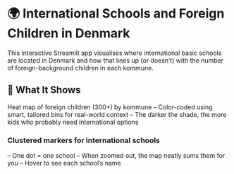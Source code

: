 # 🌍 International Schools and Foreign Children in Denmark
This interactive Streamlit app visualises where international basic schools are located in Denmark and how that lines up (or doesn’t) with the number of foreign-background children in each kommune.

## 🧠 What It Shows
Heat map of foreign children (300+) by kommune
– Color-coded using smart, tailored bins for real-world context
– The darker the shade, the more kids who probably need international options

### Clustered markers for international schools
– One dot = one school
– When zoomed out, the map neatly sums them for you
– Hover to see each school’s name
